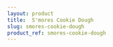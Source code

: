 ```yaml
---
layout: product
title:  S'mores Cookie Dough
slug: smores-cookie-dough
product_ref: smores-cookie-dough
---
```

